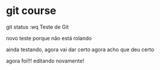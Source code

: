 # git course
git status
:wq
Teste de Git

novo teste porque não está rolando

ainda testando, agora vai dar certo
agora acho que deu certo

agora foi!!!
editando novamente!


